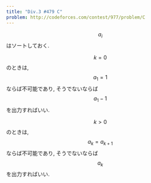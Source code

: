 ```yaml
---
title: "Div.3 #479 C"
problem: http://codeforces.com/contest/977/problem/C
---
```

$$ a_i $$ はソートしておく.

$$ k=0 $$ のときは, $$ a_1 = 1 $$ ならば不可能であり, そうでないならば $$ a_1-1 $$ を出力すればいい.

$$ k \gt 0 $$ のときは, $$ a_k = a_{k+1} $$ ならば不可能であり, そうでないならば $$ a_k $$ を出力すればいい.
